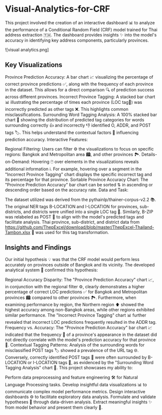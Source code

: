 # Visual-Analytics-for-CRF

This project involved the creation of an interactive dashboard 📊 to analyze the performance of a Conditional Random Field (CRF) model trained for Thai address extraction 🇹🇭. The dashboard provides insights ✨ into the model's accuracy in identifying key address components, particularly provinces.

![visual analytics.png]

## Key Visualizations

Province Prediction Accuracy: A bar chart 📈 visualizing the percentage of correct province predictions ✅, along with the frequency of each province in the dataset. This allows for a direct comparison 🔍 of prediction success across different provinces.
Incorrect Province Tagging: A stacked bar chart 📊 illustrating the percentage of times each province (LOC tag📍) was incorrectly predicted as other tags ❌. This highlights common misclassifications.
Surrounding Word Tagging Analysis: A 100% stacked bar chart 💯 showing the distribution of predicted tag categories for words surrounding correctly 👍 and incorrectly 👎 identified O, ADDR, and POST tags 🏷️. This helps understand the contextual factors 🤔 influencing prediction accuracy.
Interactive Features:

Regional Filtering: Users can filter ⚙️ the visualizations to focus on specific regions: Bangkok and Metropolitan area 🏙️, and other provinces 🏞️.
Details-on-Demand: Hovering 🖱️ over elements in the visualizations reveals additional information ℹ️. For example, hovering over a segment in the "Incorrect Province Tagging" chart displays the specific incorrect tag and its percentage for that province.
Sortable Province Accuracy Chart: The "Province Prediction Accuracy" bar chart can be sorted ⇅ in ascending or descending order based on the accuracy rate.
Data and Task:

The dataset utilized was derived from the pythainlp/thainer-corpus-v2.2 📚. The original NER tags B-LOCATION and I-LOCATION for provinces, sub-districts, and districts were unified into a single LOC tag 📍. Similarly, B-ZIP was relabeled as POST 📮 to align with the model's predicted tags and facilitate analysis. Thai province, sub-district, and district data from https://github.com/ThepExcel/download/blob/master/ThepExcel-Thailand-Tambon.xlsx 🔗 was used for this tag transformation.

## Insights and Findings

Our initial hypothesis 💡 was that the CRF model would perform less accurately on provinces outside of Bangkok and its vicinity. The developed analytical system 🔎 confirmed this hypothesis:

Regional Accuracy Disparity: The "Province Prediction Accuracy" chart 📈, in conjunction with the regional filter ⚙️, clearly demonstrates a higher percentage of correct LOC predictions ✅ for Bangkok and Metropolitan provinces 🏙️ compared to other provinces 🏞️. Furthermore, when examining performance by region, the Northern region ⬆️ showed the highest accuracy among non-Bangkok areas, while other regions exhibited similar performance. The "Incorrect Province Tagging" chart 📊 further revealed that incorrect LOC predictions frequently resulted in the ADDR tag.
Frequency vs. Accuracy: The "Province Prediction Accuracy" bar chart 📈 indicated that the frequency 🔢 of a province's appearance in the dataset did not directly correlate with the model's prediction accuracy for that province 🤔.
Contextual Tagging Patterns: Analysis of the surrounding words for misclassified POST tags 🏷️ showed a prevalence of the URL tag 🌐. Conversely, correctly identified POST tags 📮 were often surrounded by B-LOCATION or I-LOCATION tags 📍, as evidenced by the "Surrounding Word Tagging Analysis" chart 💯.
This project showcases my ability to:

Perform data preprocessing and feature engineering 🛠️ for Natural Language Processing tasks.
Develop insightful data visualizations 📊 to communicate complex model performance metrics.
Design interactive dashboards ⚙️ to facilitate exploratory data analysis.
Formulate and validate hypotheses 🤔 through data-driven analysis.
Extract meaningful insights ✨ from model behavior and present them clearly 📢.
